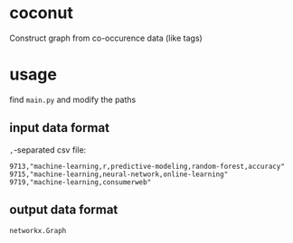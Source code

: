 # coconut

Construct graph from co-occurence data (like tags)

# usage

find `main.py` and modify the paths

## input data format

`,`-separated csv file:


    9713,"machine-learning,r,predictive-modeling,random-forest,accuracy"
    9715,"machine-learning,neural-network,online-learning"
    9719,"machine-learning,consumerweb"

## output data format

`networkx.Graph`